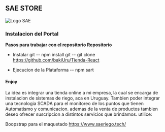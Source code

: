 ## SAE STORE
![Logo SAE](/src/img/logo)


### Instalacion del Portal

**Pasos para trabajar con el repositorio Repositorio**
- Instalar git
-- npm install git
-- git clone https://github.com/bakiUru/Tienda-React

- Ejecucion de la Plataforma
-- npm sart

#### Enjoy 

La idea es integrar una tienda online a mi empresa, la cual se encarga de instalacion de sistemas de riego, aca en Uruguay. Tambien poder integrar una tecnologia SCADA para el monitoreo de los puntos que tienen Automatismo y comunicacion. ademas de la venta de productos tambien deseo ofrecer suscripcion a distintos servicios que brindamos. utilice:

Boopstrap para el maquetado
https://www.saeriego.tech/
